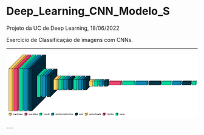 # Deep_Learning_CNN_Modelo_S
Projeto da UC de Deep Learning, 18/06/2022

Exercício de Classificação de imagens com CNNs.

---
<p align="center">
<img src="Modelo_S_Batch_Norm.PNG" width="1000px"/>
</p>
---
